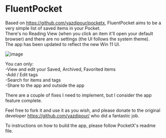 # FluentPocket

Based on https://github.com/yazdipour/pocketx, FluentPocket aims to be a very simple list of saved items in your Pocket.   
There's no Reading View (when you click an item it'll open your default browser) and there are no settings (the UI follows the system theme).  
The app has been updated to reflect the new Win 11 UI.  
 
 ![image](https://user-images.githubusercontent.com/94486376/185762873-2dceabe3-04f2-42a4-acaa-45faf4b9ffad.png)

You can only:  
-View and edit your Saved, Archived, Favorited items  
-Add / Edit tags  
-Search for items and tags  
-Share to the app and outside the app   
  
There are a couple of fixes I need to implement, but I consider the app feature complete.  
  
Feel free to fork it and use it as you wish, and please donate to the original developer https://github.com/yazdipour/ who did a fantastic job.  
  
To instructions on how to build the app, please follow PocketX's readme file.  
